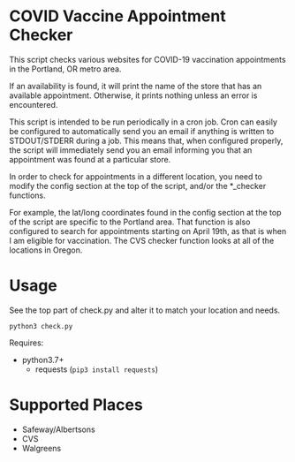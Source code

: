 # COVID Vaccine Appointment Checker

This script checks various websites for COVID-19 vaccination appointments in the Portland, OR metro area.

If an availability is found, it will print the name of the store that has an available appointment.
Otherwise, it prints nothing unless an error is encountered.

This script is intended to be run periodically in a cron job. Cron can easily be configured to automatically send you an email
if anything is written to STDOUT/STDERR during a job. This means that, when configured properly,
the script will immediately send you an email informing you that an appointment was found at a particular store.

In order to check for appointments in a different location, you need to modify the config section at the top of the script,
and/or the *_checker functions.

For example, the lat/long coordinates found in the config section at the top of the script are specific to the Portland area.
That function is also configured to search for appointments starting on April 19th,
as that is when I am eligible for vaccination. The CVS checker function looks at all of the locations in Oregon.

# Usage

See the top part of check.py and alter it to match your location and needs.

    python3 check.py

Requires:

 * python3.7+
   * requests (`pip3 install requests`)

# Supported Places

* Safeway/Albertsons
* CVS
* Walgreens

